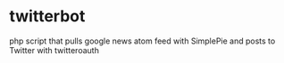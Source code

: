 # twitterbot
php script that pulls google news atom feed with SimplePie and posts to Twitter with twitteroauth
